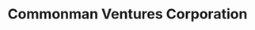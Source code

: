 ---
title: "Commonman Ventures Corporation"
url: /santo-tomas/commonman-ventures-corporation/
shop: supermarket
---